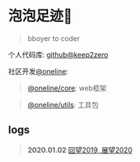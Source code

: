 # 泡泡足迹👣

>bboyer to coder

个人代码库: [github@keep2zero](https://github.com/keep2zero)

社区开发[@oneline](https://www.npmjs.com/search?q=%40oneline):
 
 >[@oneline/core](https://www.npmjs.com/package/@oneline/core): web框架

 >[@oneline/utils](https://www.npmjs.com/package/@oneline/utils): 工具包

## logs
 > **2020.01.02**  [回望2019, 展望2020](/md/2020flag)
